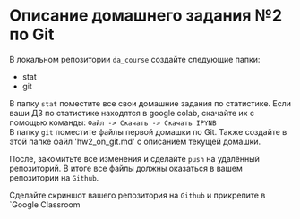 # Описание домашнего задания №2 по Git  

В локальном репозитории `da_course` создайте следующие папки:  
* stat  
* git  


В папку `stat` поместите все свои домашние задания по статистике. Если ваши ДЗ по статистике находятся в google colab, скачайте их с помощью команды: `Файл -> Скачать -> Скачать IPYNB`  
В папку `git` поместите файлы первой домашки по Git. Также создайте в этой папке файл 'hw2_on_git.md' с описанием текущей домашки.  

После, закомитьте все изменения и сделайте `push` на удалённый репозиторий. В итоге все файлы должны оказаться в вашем репозитории на `Github`.  

Сделайте скриншот вашего репозитория на `Github` и прикрепите в `Google Classroom